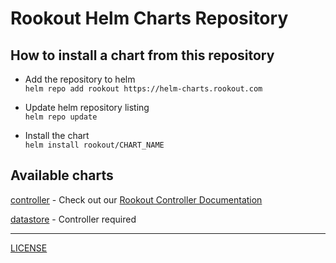 # Rookout Helm Charts Repository

## How to install a chart from this repository

- Add the repository to helm  
`helm repo add rookout https://helm-charts.rookout.com`

- Update helm repository listing  
`helm repo update`

- Install the chart  
`helm install rookout/CHART_NAME`


## Available charts

[controller](https://github.com/rookout/helm-charts/tree/master/charts/controller) - Check out our [Rookout Controller Documentation](https://docs.rookout.com/docs/agent-setup.html)

[datastore](https://github.com/rookout/helm-charts/tree/master/charts/datastore) - Controller required

---------------------------------------------------------------

[LICENSE](https://github.com/rookout/helm-charts/blob/master/LICENSE)
